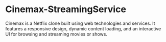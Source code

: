 # Cinemax-StreamingService
Cinemax is a Netflix clone built using web technologies and services. It features a responsive design, dynamic content loading, and an interactive UI for browsing and streaming movies or shows.
